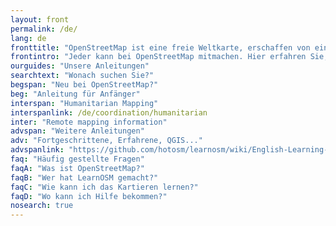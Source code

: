```yaml
---
layout: front
permalink: /de/
lang: de
fronttitle: "OpenStreetMap ist eine freie Weltkarte, erschaffen von einer ständig wachsenden Community von Hobbykartographen."
frontintro: "Jeder kann bei OpenStreetMap mitmachen. Hier erfahren Sie, wie Ihnen LearnOSM einen einfachen Einstieg in OpenStreetMap bietet: Schritt-für-Schritt-Anleitungen zeigen Ihnen, wie Sie bei OpenStreetMap mitarbeiten sowie OpenStreetMap und seine Daten nutzen können. Wenn Sie Lust haben, einen OpenStreetMap Workshop zu veranstalten, werfen Sie einen Blick auf die LearnOSM Trainer Unterlagen."
ourguides: "Unsere Anleitungen"
searchtext: "Wonach suchen Sie?"
begspan: "Neu bei OpenStreetMap?"
beg: "Anleitung für Anfänger"
interspan: "Humanitarian Mapping"
interspanlink: /de/coordination/humanitarian
inter: "Remote mapping information"
advspan: "Weitere Anleitungen"
adv: "Fortgeschrittene, Erfahrene, QGIS..."
advspanlink: "https://github.com/hotosm/learnosm/wiki/English-Learning-Guides"
faq: "Häufig gestellte Fragen"
faqA: "Was ist OpenStreetMap?"
faqB: "Wer hat LearnOSM gemacht?"
faqC: "Wie kann ich das Kartieren lernen?"
faqD: "Wo kann ich Hilfe bekommen?"
nosearch: true
---
```


